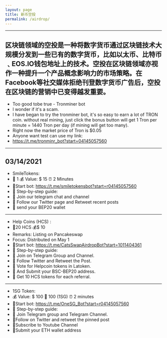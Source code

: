 ```yaml
---
layout: page
title: 新币空投
permalink: /airdrop/
---
```

---

区块链领域的空投是一种将数字货币通过区块链技术大规模分发到一些已有的数字货币，比如以太币、比特币﹑EOS.IO钱包地址上的技术。空投在区块链领域亦视作一种提升一个产品概念影响力的市场策略。在Facebook等社交媒体拒绝刊登数字货币广告后，空投在区块链的营销中已变得越发重要。
---
- Too good tobe true - Tronminer bot 
- I wonder if it's a scam.
- I have began to try the tronminer bot, it's so easy to earn a lot of TRON coin. without real mining, just click the bonus button will get 1 Tron per minute = 1440 Tron per day (if mining will get too many). 
- Right now the market price of Tron is $0.05
- Anyone want test can use my link: 
- https://t.me/tronminr_bot?start=04145057560
---
03/14/2021
---
- SmileTokens: 
- 💸 1 💰 Value: $ 15     ⏰ 2 Minutes
- 🤖Start bot: https://t.me/smiletokensbot?start=r04145057560
- 📖 Step-by-step guide:
- 🔹️ Join our telegram chat and channel
- 🔹️ Follow our Twitter page and Retweet recent posts
- 🔹️ send your BEP20 wallet
---
- Help Coins (HCS) :
- 💸20 HCS   💰$ 10
- Remarks: Listing on Pancakeswap
- Focus: Distributed on May 1
- 🤖Start bot: https://t.me/CatsSwapAirdropBot?start=1011404361
- 📖 Step-by-step guide:
- 🔹 Join on Telegram Group and Channel.
- 🔹 Follow Twitter and Retweet the Post.
- 🔹 Vote for Helpcoin tokens in Latoken.
- 🔹 And Submit your BSC-BEP20 address.
- 🔹 Get 10 HCS tokens for each referral.
---
- 1SG Token:
- 💰 Value: $ 100 💸 100 (1SG) ⏰ 2 minutes
- 🤖Start bot: https://t.me/OneSG_Bot?start=r04145057560
- 📖 Step-by-step guide:
- 🔹 Join Telegram group and Telegram Channel.
- 🔹Follow on Twitter and retweet the pinned post
- 🔹Subscribe to Youtube Channel
- 🔹Submit your ETH wallet address
